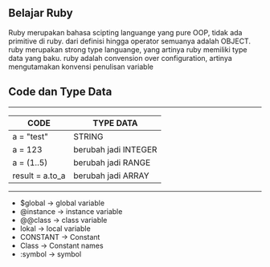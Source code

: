 Belajar Ruby
------------
Ruby merupakan bahasa scipting languange yang pure OOP, tidak ada primitive di ruby. dari definisi hingga operator semuanya
adalah OBJECT. ruby merupakan strong type languange, yang artinya ruby memiliki type data yang baku.
ruby adalah convension over configuration, artinya mengutamakan konvensi penulisan variable

Code dan Type Data
------------------

------------------------------------------
|     CODE        | TYPE DATA            |
|-----------------|----------------------|
|a       = "test" | STRING               |
|a       = 123    | berubah jadi INTEGER |
|a       = (1..5) | berubah jadi RANGE   |
|result  = a.to_a | berubah jadi ARRAY   |
------------------------------------------


 * $global       -> global variable
 * @instance     -> instance variable
 * @@class       -> class variable
 * lokal         -> local variable
 * CONSTANT      -> Constant
 * Class         -> Constant names
 * :symbol       -> symbol
